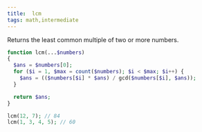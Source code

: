 ```yaml
---
title:  lcm
tags: math,intermediate
---
```

Returns the least common multiple of two or more numbers.

```php
function lcm(...$numbers)
{
  $ans = $numbers[0];
  for ($i = 1, $max = count($numbers); $i < $max; $i++) {
    $ans = (($numbers[$i] * $ans) / gcd($numbers[$i], $ans));
  }

  return $ans;
}
```

```php
lcm(12, 7); // 84
lcm(1, 3, 4, 5); // 60
```
